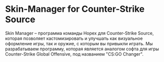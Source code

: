 # Skin-Manager for Counter-Strike Source
Skin Manager – программа команды Hopex для Counter-Strike Source, которая позволяет кастомизировать и улучшать как визуальное оформление игры, так и оружие, с которым вы привыкли играть. Мы разрабатываем программу, которая является аналогом софта для игры Counter-Strike Global Offensive, под названием "CS:GO Changer".
